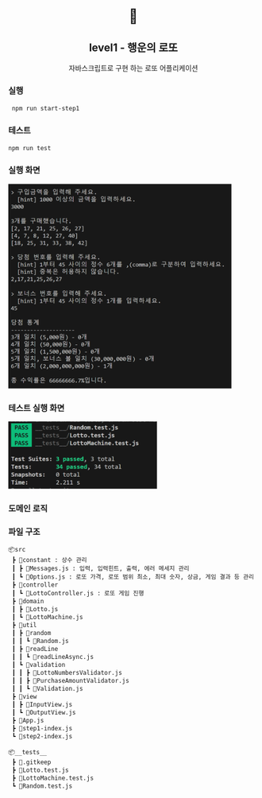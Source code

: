 <h1 align="middle">🎱</h1>
<h2 align="middle">level1 - 행운의 로또</h2>
<p align="middle">자바스크립트로 구현 하는 로또 어플리케이션</p>

### 실행

```bash
 npm run start-step1
```

### 테스트

```bash
npm run test
```

### 실행 화면

<img src="./lotto-step1.png" alt="실행화면" width="450">

### 테스트 실행 화면

<img src="./lotto-step1-test.png" alt="테스트 실행화면" width="300">

### 도메인 로직

### 파일 구조

```
📦src
 ┣ 📂constant : 상수 관리
 ┃ ┣ 📜Messages.js : 입력, 입력힌트, 출력, 에러 메세지 관리
 ┃ ┗ 📜Options.js : 로또 가격, 로또 범위 최소, 최대 숫자, 상금, 게임 결과 등 관리
 ┣ 📂controller
 ┃ ┗ 📜LottoController.js : 로또 게임 진행
 ┣ 📂domain
 ┃ ┣ 📜Lotto.js
 ┃ ┗ 📜LottoMachine.js
 ┣ 📂util
 ┃ ┣ 📂random
 ┃ ┃ ┗ 📜Random.js
 ┃ ┣ 📂readLine
 ┃ ┃ ┗ 📜readLineAsync.js
 ┃ ┗ 📂validation
 ┃ ┃ ┣ 📜LottoNumbersValidator.js
 ┃ ┃ ┣ 📜PurchaseAmountValidator.js
 ┃ ┃ ┗ 📜Validation.js
 ┣ 📂view
 ┃ ┣ 📜InputView.js
 ┃ ┗ 📜OutputView.js
 ┣ 📜App.js
 ┣ 📜step1-index.js
 ┗ 📜step2-index.js

📦__tests__
 ┣ 📜.gitkeep
 ┣ 📜Lotto.test.js
 ┣ 📜LottoMachine.test.js
 ┗ 📜Random.test.js

```
